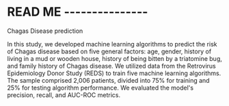# READ ME ---------------
Chagas Disease prediction

In this study, we developed machine learning algorithms to predict the risk of Chagas disease based on five general factors: age, gender, history of living in a mud or wooden house, history of being bitten by a triatomine bug, and family history of Chagas disease. We utilized data from the Retrovirus Epidemiology Donor Study (REDS) to train five machine learning algorithms. The sample comprised 2,006 patients, divided into 75% for training and 25% for testing algorithm performance. We evaluated the model's precision, recall, and AUC-ROC metrics.
